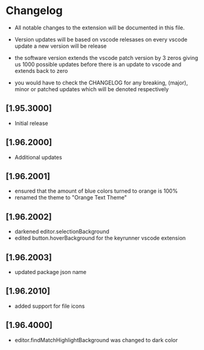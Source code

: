 # Changelog

* All notable changes to the extension  will be documented in this file.

* Version updates will be based on vscode relesases
on every vscode update a new version will be release

* the software version extends the vscode patch version by 3 zeros giving us
1000 possible updates before there is an update to vscode and extends back to zero

* you would have to check the CHANGELOG for any breaking, (major), minor or patched updates which will be denoted respectively

## [1.95.3000]

- Initial release

## [1.96.2000]

- Additional updates

## [1.96.2001]
- ensured that the amount of blue colors turned to orange is 100%
- renamed the theme to "Orange Text Theme"

## [1.96.2002]
- darkened editor.selectionBackground
- edited button.hoverBackground for the keyrunner vscode extension
## [1.96.2003]
- updated package json name


## [1.96.2010]
- added support for file icons


## [1.96.4000]
- editor.findMatchHighlightBackground was changed to dark color
